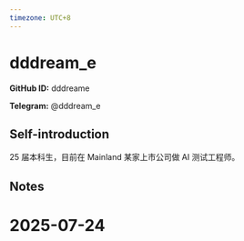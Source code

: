 ```yaml
---
timezone: UTC+8
---
```


# dddream_e

**GitHub ID:** dddreame

**Telegram:** @dddream_e

## Self-introduction

25 届本科生，目前在 Mainland 某家上市公司做 AI 测试工程师。

## Notes

<!-- Content_START -->

# 2025-07-24

<!-- Content_END -->
